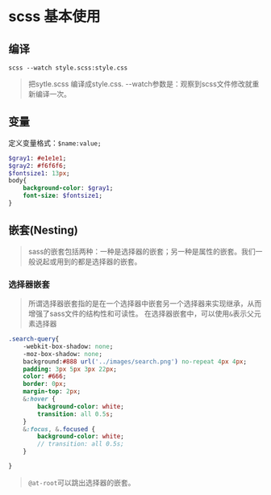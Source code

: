 # scss 基本使用

## 编译
`scss --watch style.scss:style.css`
> 把sytle.scss 编译成style.css. --watch参数是：观察到scss文件修改就重新编译一次。

## 变量
定义变量格式：`$name:value;`
```sass
$gray1: #e1e1e1;
$gray2: #f6f6f6;
$fontsize1: 13px;
body{
    background-color: $gray1;
    font-size: $fontsize1;
}

```

## 嵌套(Nesting)
> sass的嵌套包括两种：一种是选择器的嵌套；另一种是属性的嵌套。我们一般说起或用到的都是选择器的嵌套。

### 选择器嵌套
> 所谓选择器嵌套指的是在一个选择器中嵌套另一个选择器来实现继承，从而增强了sass文件的结构性和可读性。
在选择器嵌套中，可以使用`&`表示父元素选择器

```sass
.search-query{
    -webkit-box-shadow: none;
    -moz-box-shadow: none;
    background:#888 url('../images/search.png') no-repeat 4px 4px;
    padding: 3px 5px 3px 22px;
    color: #666;
    border: 0px;
    margin-top: 2px;
    &:hover {
        background-color: white;
        transition: all 0.5s;
    }
    &:focus, &.focused {
        background-color: white;
        // transition: all 0.5s;
    }

}
```
> `@at-root`可以跳出选择器的嵌套。
